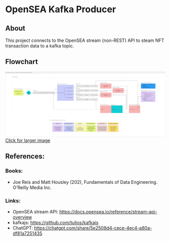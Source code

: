 # OpenSEA Kafka Producer
## About
This project connects to the OpenSEA stream (non-REST) API to steam NFT transaction data to a kafka topic.

## Flowchart
![Data Pipeline Flowchart](images/Flowchart%20v2.png)
[Click for larger image](https://drive.google.com/file/d/1s4PG76NtN370vjhz5pfoGAafAnnlaKT3/view?usp=sharing)

## References:
### Books:
- Joe Reis and Matt Housley (202), Fundamentals of Data Engineering. O’Reilly Media Inc.
### Links:
- OpenSEA stream API: https://docs.opensea.io/reference/stream-api-overview
- kafkajs: https://github.com/tulios/kafkajs
- ChatGPT: https://chatgpt.com/share/5e2508d4-cece-4ec4-a80a-df81a7251435